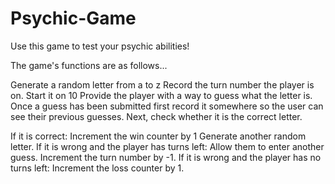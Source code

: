 # Psychic-Game

Use this game to test your psychic abilities!

The game's functions are as follows...

Generate a random letter from a to z
Record the turn number the player is on. Start it on 10
Provide the player with a way to guess what the letter is.
Once a guess has been submitted first record it somewhere so the user can see their previous guesses.
Next, check whether it is the correct letter.

If it is correct:
  Increment the win counter by 1
  Generate another random letter.
If it is wrong and the player has turns left:
  Allow them to enter another guess.
  Increment the turn number by -1.
If it is wrong and the player has no turns left:
  Increment the loss counter by 1.